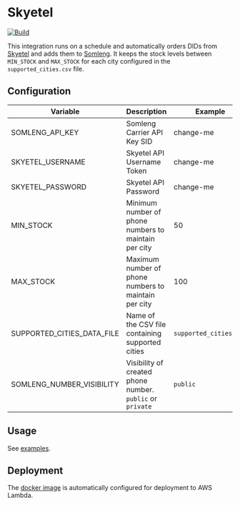 # Skyetel

[![Build](https://github.com/somleng/somleng-integrations/actions/workflows/skyetel.yml/badge.svg)](https://github.com/somleng/somleng-integrations/actions/workflows/skyetel.yml)

This integration runs on a schedule and automatically orders DIDs from [Skyetel](https://skyetel.com/) and adds them to [Somleng](https://www.somleng.org/docs.html). It keeps the stock levels between `MIN_STOCK` and `MAX_STOCK` for each city configured in the `supported_cities.csv` file.

## Configuration

| Variable                   | Description                                               | Example                | Required | Default                |
| -------------------------- | --------------------------------------------------------- | ---------------------- | -------- | ---------------------- |
| SOMLENG_API_KEY            | Somleng Carrier API Key SID                               | change-me              | true     | none                   |
| SKYETEL_USERNAME           | Skyetel API Username Token                                | change-me              | true     | none                   |
| SKYETEL_PASSWORD           | Skyetel API Password                                      | change-me              | true     | none                   |
| MIN_STOCK                  | Minimum number of phone numbers to maintain per city      | 50                     | true     | 0                      |
| MAX_STOCK                  | Maximum number of phone numbers to maintain per city      | 100                    | true     | 0                      |
| SUPPORTED_CITIES_DATA_FILE | Name of the CSV file containing supported cities          | `supported_cities.csv` | false    | `supported_cities.csv` |
| SOMLENG_NUMBER_VISIBILITY  | Visibility of created phone number. `public` or `private` | `public`               | false    | public                 |

## Usage

See [examples](https://github.com/somleng/somleng-integrations/tree/develop/skyetel/examples).

## Deployment

The [docker image](https://github.com/somleng/somleng-integrations/pkgs/container/somleng-skyetel) is automatically configured for deployment to AWS Lambda.
